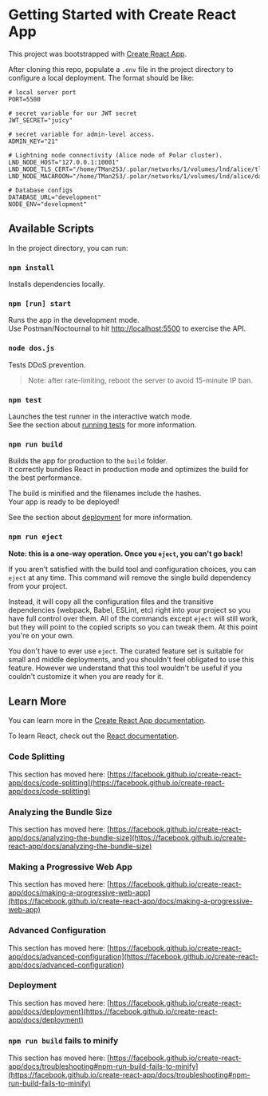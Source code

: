 # Getting Started with Create React App

This project was bootstrapped with [Create React App](https://github.com/facebook/create-react-app).

After cloning this repo, populate a `.env` file in the project directory to configure a local deployment.  The format should be like:
```
# local server port
PORT=5500

# secret variable for our JWT secret
JWT_SECRET="juicy"

# secret variable for admin-level access.
ADMIN_KEY="21"

# Lightning node connectivity (Alice node of Polar cluster).
LND_NODE_HOST="127.0.0.1:10001"
LND_NODE_TLS_CERT="/home/TMan253/.polar/networks/1/volumes/lnd/alice/tls.cert"
LND_NODE_MACAROON="/home/TMan253/.polar/networks/1/volumes/lnd/alice/data/chain/bitcoin/regtest/admin.macaroon"

# Database configs
DATABASE_URL="development"
NODE_ENV="development"
```

## Available Scripts

In the project directory, you can run:

### `npm install`

Installs dependencies locally.

### `npm [run] start`

Runs the app in the development mode.\
Use Postman/Noctournal to hit [http://localhost:5500](http://localhost:5500) to exercise the API.

### `node dos.js`
Tests DDoS prevention.
>  Note:  after rate-limiting, reboot the server to avoid 15-minute IP ban.

### `npm test`

Launches the test runner in the interactive watch mode.\
See the section about [running tests](https://facebook.github.io/create-react-app/docs/running-tests) for more information.

### `npm run build`

Builds the app for production to the `build` folder.\
It correctly bundles React in production mode and optimizes the build for the best performance.

The build is minified and the filenames include the hashes.\
Your app is ready to be deployed!

See the section about [deployment](https://facebook.github.io/create-react-app/docs/deployment) for more information.

### `npm run eject`

**Note: this is a one-way operation. Once you `eject`, you can't go back!**

If you aren't satisfied with the build tool and configuration choices, you can `eject` at any time. This command will remove the single build dependency from your project.

Instead, it will copy all the configuration files and the transitive dependencies (webpack, Babel, ESLint, etc) right into your project so you have full control over them. All of the commands except `eject` will still work, but they will point to the copied scripts so you can tweak them. At this point you're on your own.

You don't have to ever use `eject`. The curated feature set is suitable for small and middle deployments, and you shouldn't feel obligated to use this feature. However we understand that this tool wouldn't be useful if you couldn't customize it when you are ready for it.

## Learn More

You can learn more in the [Create React App documentation](https://facebook.github.io/create-react-app/docs/getting-started).

To learn React, check out the [React documentation](https://reactjs.org/).

### Code Splitting

This section has moved here: [https://facebook.github.io/create-react-app/docs/code-splitting](https://facebook.github.io/create-react-app/docs/code-splitting)

### Analyzing the Bundle Size

This section has moved here: [https://facebook.github.io/create-react-app/docs/analyzing-the-bundle-size](https://facebook.github.io/create-react-app/docs/analyzing-the-bundle-size)

### Making a Progressive Web App

This section has moved here: [https://facebook.github.io/create-react-app/docs/making-a-progressive-web-app](https://facebook.github.io/create-react-app/docs/making-a-progressive-web-app)

### Advanced Configuration

This section has moved here: [https://facebook.github.io/create-react-app/docs/advanced-configuration](https://facebook.github.io/create-react-app/docs/advanced-configuration)

### Deployment

This section has moved here: [https://facebook.github.io/create-react-app/docs/deployment](https://facebook.github.io/create-react-app/docs/deployment)

### `npm run build` fails to minify

This section has moved here: [https://facebook.github.io/create-react-app/docs/troubleshooting#npm-run-build-fails-to-minify](https://facebook.github.io/create-react-app/docs/troubleshooting#npm-run-build-fails-to-minify)

